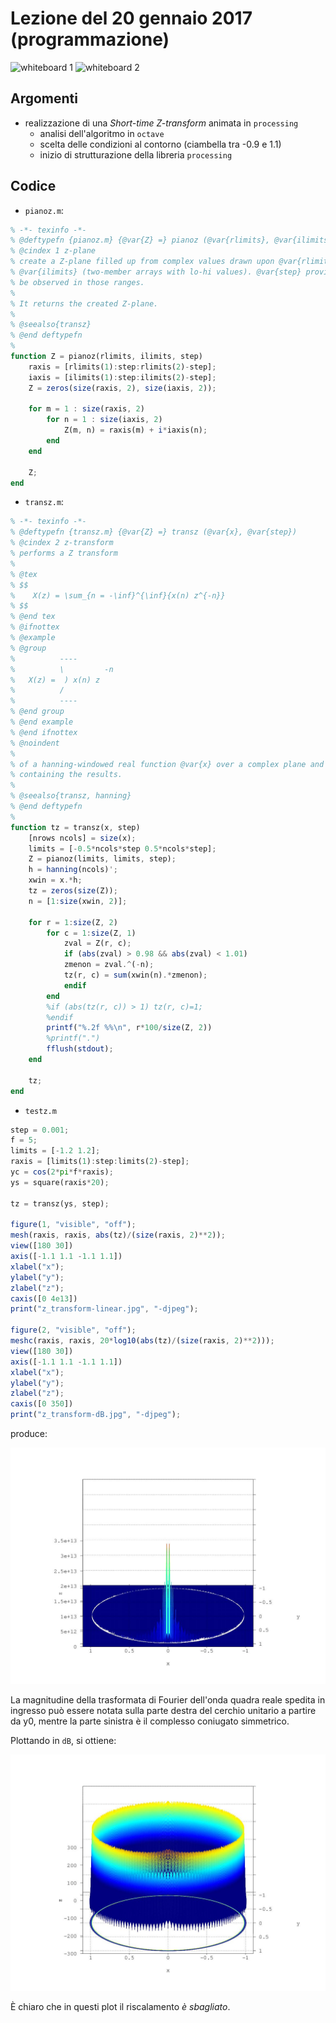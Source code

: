 # Lezione del 20 gennaio 2017 (programmazione)

![whiteboard 1](./BN_II_20170120_1.jpg)
![whiteboard 2](./BN_II_20170120_2.jpg)

## Argomenti

* realizzazione di una *Short-time Z-transform* animata in `processing`
  * analisi dell'algoritmo in `octave`
  * scelta delle condizioni al contorno (ciambella tra -0.9 e 1.1)
  * inizio di strutturazione della libreria `processing`

## Codice

* `pianoz.m`:

```octave
% -*- texinfo -*-
% @deftypefn {pianoz.m} {@var{Z} =} pianoz (@var{rlimits}, @var{ilimits}, @var{step})
% @cindex 1 z-plane
% create a Z-plane filled up from complex values drawn upon @var{rlimits} and
% @var{ilimits} (two-member arrays with lo-hi values). @var{step} provides the step to
% be observed in those ranges.
%
% It returns the created Z-plane.
%
% @seealso{transz}
% @end deftypefn
%
function Z = pianoz(rlimits, ilimits, step)
	raxis = [rlimits(1):step:rlimits(2)-step];
	iaxis = [ilimits(1):step:ilimits(2)-step];
	Z = zeros(size(raxis, 2), size(iaxis, 2));

	for m = 1 : size(raxis, 2)
		for n = 1 : size(iaxis, 2)
			Z(m, n) = raxis(m) + i*iaxis(n);
		end
	end

	Z;
end
```

* `transz.m`:

```octave
% -*- texinfo -*-
% @deftypefn {transz.m} {@var{Z} =} transz (@var{x}, @var{step})
% @cindex 2 z-transform
% performs a Z transform
%
% @tex
% $$
%    X(z) = \sum_{n = -\inf}^{\inf}{x(n) z^{-n}}
% $$
% @end tex
% @ifnottex
% @example
% @group
%          ----
%          \         -n
%   X(z) =  ) x(n) z
%          /
%          ----
% @end group
% @end example
% @end ifnottex
% @noindent
%
% of a hanning-windowed real function @var{x} over a complex plane and returns a matrix @var{Z}
% containing the results.
%
% @seealso{transz, hanning}
% @end deftypefn
%
function tz = transz(x, step)
	[nrows ncols] = size(x);
	limits = [-0.5*ncols*step 0.5*ncols*step];
	Z = pianoz(limits, limits, step);
	h = hanning(ncols)';
	xwin = x.*h;
	tz = zeros(size(Z));
	n = [1:size(xwin, 2)];

	for r = 1:size(Z, 2)
		for c = 1:size(Z, 1)
			zval = Z(r, c);
			if (abs(zval) > 0.98 && abs(zval) < 1.01)
			zmenon = zval.^(-n);
			tz(r, c) = sum(xwin(n).*zmenon);
			endif
		end
		%if (abs(tz(r, c)) > 1) tz(r, c)=1;
		%endif
		printf("%.2f %%\n", r*100/size(Z, 2))
		%printf(".")
		fflush(stdout);
	end

	tz;
end
```

* `testz.m`

```octave
step = 0.001;
f = 5;
limits = [-1.2 1.2];
raxis = [limits(1):step:limits(2)-step];
yc = cos(2*pi*f*raxis);
ys = square(raxis*20);

tz = transz(ys, step);

figure(1, "visible", "off");
mesh(raxis, raxis, abs(tz)/(size(raxis, 2)**2));
view([180 30])
axis([-1.1 1.1 -1.1 1.1])
xlabel("x");
ylabel("y");
zlabel("z");
caxis([0 4e13])
print("z_transform-linear.jpg", "-djpeg");

figure(2, "visible", "off");
meshc(raxis, raxis, 20*log10(abs(tz)/(size(raxis, 2)**2)));
view([180 30])
axis([-1.1 1.1 -1.1 1.1])
xlabel("x");
ylabel("y");
zlabel("z");
caxis([0 350])
print("z_transform-dB.jpg", "-djpeg");
```

produce:

![z-transform linear plot](./z_transform-linear.jpg)

La magnitudine della trasformata di Fourier dell'onda quadra reale spedita in ingresso può essere
notata sulla parte destra del cerchio unitario a partire da y0, mentre la
parte sinistra è il complesso coniugato simmetrico.

Plottando in `dB`, si ottiene:

![z-transform dB plot](./z_transform-dB.jpg)

È chiaro che in questi plot il riscalamento *è sbagliato*.
